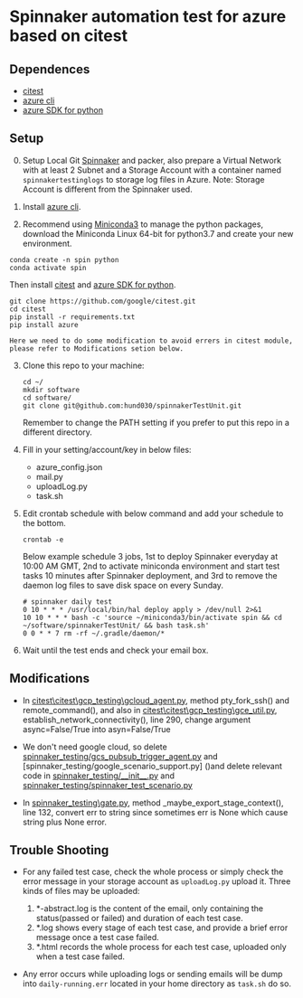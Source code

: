 # Spinnaker automation test for azure based on citest

## Dependences

 * [citest](https://github.com/google/citest/)
 * [azure cli](https://docs.microsoft.com/cli/azure/install-azure-cli)
 * [azure SDK for python](https://docs.microsoft.com/en-us/azure/python/python-sdk-azure-install)

## Setup

0. Setup Local Git [Spinnaker](https://www.spinnaker.io/setup/) and packer, also prepare a Virtual Network with at least 2 Subnet and a Storage Account with a container named `spinnakertestinglogs` to storage log files in Azure. Note: Storage Account is different from the Spinnaker used.

1. Install [azure cli](https://docs.microsoft.com/cli/azure/install-azure-cli).

2.  Recommend using [Miniconda3](https://docs.conda.io/en/latest/miniconda.html) to manage the python packages, download the Miniconda Linux 64-bit for python3.7 and create your new environment.
```
conda create -n spin python
conda activate spin
```

Then install [citest](https://github.com/google/citest/) and [azure SDK for python](https://docs.microsoft.com/en-us/azure/python/python-sdk-azure-install).
```
git clone https://github.com/google/citest.git
cd citest
pip install -r requirements.txt
pip install azure
```
    
    Here we need to do some modification to avoid errers in citest module, please refer to Modifications setion below.

3. Clone this repo to your machine:
    ```
    cd ~/
    mkdir software
    cd software/
    git clone git@github.com:hund030/spinnakerTestUnit.git
    ```
    Remember to change the PATH setting if you prefer to put this repo in a different directory.
    
4. Fill in your setting/account/key in below files:
    * azure_config.json
    * mail.py
    * uploadLog.py
    * task.sh
    
5. Edit crontab schedule with below command and add your schedule to the bottom.
    ```
    crontab -e
    ```
   Below example schedule 3 jobs, 1st to deploy Spinnaker everyday at 10:00 AM GMT, 2nd to activate miniconda environment and start test tasks 10 minutes after Spinnaker deployment, and 3rd to remove the daemon log files to save disk space on every Sunday.
    ```
    # spinnaker daily test
    0 10 * * * /usr/local/bin/hal deploy apply > /dev/null 2>&1
    10 10 * * * bash -c 'source ~/miniconda3/bin/activate spin && cd ~/software/spinnakerTestUnit/ && bash task.sh'
    0 0 * * 7 rm -rf ~/.gradle/daemon/*
    ```
6. Wait until the test ends and check your email box.

## Modifications
    
 * In [citest\citest\gcp_testing\gcloud_agent.py](), method pty_fork_ssh() and remote_command(), and also in [citest\citest\gcp_testing\gce_util.py](), establish_network_connectivity(), line 290, change argument async=False/True into asyn=False/True
  
 * We don't need google cloud, so delete [spinnaker_testing/gcs_pubsub_trigger_agent.py]() and [spinnaker_testing/google_scenario_support.py] ()and delete relevant code in [spinnaker_testing/\_\_init__.py]() and [spinnaker_testing/spinnaker_test_scenario.py]()

 * In [spinnaker_testing\gate.py](), method _maybe_export_stage_context(), line 132, convert err to string since sometimes err is None which cause string plus None error.
 
 ## Trouble Shooting 
 
* For any failed test case, check the whole process or simply check the error message in your storage account as `uploadLog.py` upload it. Three kinds of files may be uploaded:
    1. *-abstract.log is the content of the email, only containing the status(passed or failed) and duration of each test case.
    2. *.log shows every stage of each test case, and provide a brief error message once a test case failed.
    3. *.html records the whole process for each test case, uploaded only when a test case failed.

* Any error occurs while uploading logs or sending emails will be dump into `daily-running.err` located in your home directory as `task.sh` do so.
